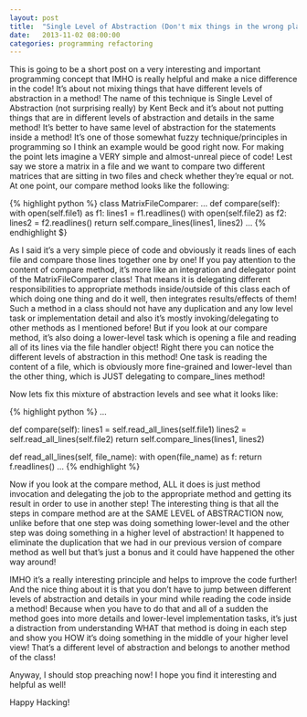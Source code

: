 ```yaml
---
layout: post
title:  "Single Level of Abstraction (Don't mix things in the wrong place)"
date:   2013-11-02 08:00:00
categories: programming refactoring
---
```


This is going to be a short post on a very interesting and important programming concept that IMHO is really helpful and make a nice difference in the code! It’s about not mixing things that have different levels of abstraction in a method! The name of this technique is Single Level of Abstraction (not surprising really) by Kent Beck and it’s about not putting things that are in different levels of abstraction and details in the same method! It’s better to have same level of abstraction for the statements inside a method! It’s one of those somewhat fuzzy technique/principles in programming so I think an example would be good right now. For making the point lets imagine a VERY simple and almost-unreal piece of code! Lest say we store a matrix in a file and we want to compare two different matrices that are sitting in two files and check whether they’re equal or not. At one point, our compare method looks like the following:

{% highlight python %}
class MatrixFileComparer:
…
def compare(self):
  with open(self.file1) as f1:
    lines1 = f1.readlines()
  with open(self.file2) as f2:
    lines2 = f2.readlines()
  return self.compare_lines(lines1, lines2)
…
{% endhighlight $}

As I said it’s a very simple piece of code and obviously it reads lines of each file and compare those lines together one by one! If you pay attention to the content of compare method, it’s more like an integration and delegator point of the MatrixFileComparer class! That means it is delegating different responsibilities to appropriate methods inside/outside of this class each of which doing one thing and do it well, then integrates results/effects of them! Such a method in a class should not have any duplication and any low level task or implementation detail and also it’s mostly invoking/delegating to other methods as I mentioned before! But if you look at our compare method, it’s also doing a lower-level task which is opening a file and reading all of its lines via the file handler object! Right there you can notice the different levels of abstraction in this method! One task is reading the content of a file, which is obviously more fine-grained and lower-level than the other thing, which is JUST delegating to compare_lines method!

Now lets fix this mixture of abstraction levels and see what it looks like:

{% highlight python %}
…

def compare(self):
  lines1 = self.read_all_lines(self.file1)
  lines2 = self.read_all_lines(self.file2)
  return self.compare_lines(lines1, lines2)

def read_all_lines(self, file_name):
  with open(file_name) as f:
  return f.readlines()
…
{% endhighlight %}

Now if you look at the compare method, ALL it does is just method invocation and delegating the job to the appropriate method and getting its result in order to use in another step! The interesting thing is that all the steps in compare method are at the SAME LEVEL of ABSTRACTION now, unlike before that one step was doing something lower-level and the other step was doing something in a higher level of abstraction! It happened to eliminate the duplication that we had in our previous version of compare method as well but that’s just a bonus and it could have happened the other way around!

IMHO it’s a really interesting principle and helps to improve the code further! And the nice thing about it is that you don’t have to jump between different levels of abstraction and details in your mind while reading the code inside a method! Because when you have to do that and all of a sudden the method goes into more details and lower-level implementation tasks, it’s just a distraction from understanding WHAT that method is doing in each step and show you HOW it’s doing something in the middle of your higher level view! That’s a different level of abstraction and belongs to another method of the class!

Anyway, I should stop preaching now! I hope you find it interesting and helpful as well!

Happy Hacking!
